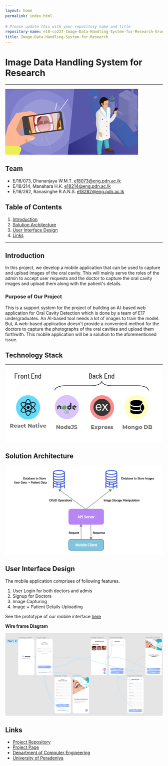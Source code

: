 ```yaml
---
layout: home
permalink: index.html

# Please update this with your repository name and title
repository-name: e18-co227-Image-Data-Handling-System-for-Research-Group-B
title: Image-Data-Handling-System-for-Research
---
```


[comment]: # "This is the standard layout for the project, but you can clean this and use your own template"

# Image Data Handling System for Research

---

<!-- This is a sample image, to show how to add images to your page. To learn more options, please refer [this](https://projects.ce.pdn.ac.lk/docs/faq/how-to-add-an-image/) -->

 ![Sample Image](./images/intro_image2.png)


## Team
-  E/18/073, Dhananjaya W.M.T.   [e18073@eng.pdn.ac.lk](mailto:e18073@eng.pdn.ac.lk)
-  E/18/214, Manahara H.K.       [e18214@eng.pdn.ac.lk](mailto:e18214@eng.pdn.ac.lk)
-  E/18/282, Ranasinghe R.A.N.S. [e18282@eng.pdn.ac.lk](mailto:e18282@eng.pdn.ac.lk)

## Table of Contents
1. [Introduction](#introduction)
2. [Solution Architecture](#solution-architecture )
3. [User Interface Design](#user-interface-design)
4. [Links](#links)

---

## Introduction

In this project, we develop a mobile application that can be used to capture and upload images of the oral cavity. This will mainly serve the roles of the admin to accept user requests and the doctor to capture the oral cavity images and upload them along with the patient's details. 

### Purpose of Our Project

This is a support system for the project of building an AI-based web application for Oral Cavity Detection which is done by a team of E17 undergraduates.
An AI-based tool needs a lot of images to train the model. But, A web-based application doesn't provide a convenient method for the doctors to capture the photographs of the oral cavities and upload them forthwith. This mobile application will be a solution to the aforementioned issue.

## Technology Stack
 **    **
 ![TrechStack Image](./images/ts.jpg)
 
## Solution Architecture
 
 ![Solution Image](./images/solution.png)
 
## User Interface Design

The mobile application comprises of following features.
    
1. User Login for both doctors and admis
2. Signup for Doctors 
3. Image Capturing  
4. Image + Patient Details Uploading 
    
See the prototype of our mobile interface [here](https://www.figma.com/proto/p9qO6wqmA3O3c4vEa0SeVJ/AI-Health?node-id=808%3A2710&scaling=scale-down&page-id=206%3A281&starting-point-node-id=808%3A2705)


**Wire frame Diagram**

![WorkPlacePage](./images/wireframe.jpg)

## Links

- [Project Repository](https://github.com/cepdnaclk/e18-co227-Image-Data-Handling-System-for-Research-Group-B)
- [Project Page](https://cepdnaclk.github.io/e18-co227-Image-Data-Handling-System-for-Research-Group-B)
- [Department of Computer Engineering](http://www.ce.pdn.ac.lk/)
- [University of Peradeniya](https://eng.pdn.ac.lk/)


[//]: # (Please refer this to learn more about Markdown syntax)
[//]: # (https://github.com/adam-p/markdown-here/wiki/Markdown-Cheatsheet)
